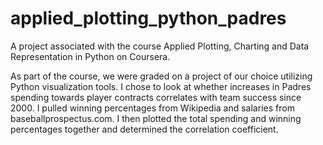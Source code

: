 # applied_plotting_python_padres
A project associated with the course Applied Plotting, Charting and Data Representation in Python on Coursera.

As part of the course, we were graded on a project of our choice utilizing Python visualization tools. I chose to look at whether increases in Padres spending towards player contracts correlates with team success since 2000. I pulled winning percentages from Wikipedia and salaries from baseballprospectus.com. I then plotted the total spending and winning percentages together and determined the correlation coefficient.
